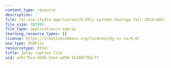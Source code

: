 ```yaml
---
content_type: resource
description: ''
file: /ol-ocw-studio-app/courses/8-591j-systems-biology-fall-2014/a45c75ced2d551eead5016180f792c77_dP4NQIpUH6w.vtt
file_size: 103593
file_type: application/x-subrip
learning_resource_types: []
license: https://creativecommons.org/licenses/by-nc-sa/4.0/
ocw_type: OCWFile
resourcetype: Other
title: 3play caption file
uid: a45c75ce-d2d5-51ee-ad50-16180f792c77
---
```

